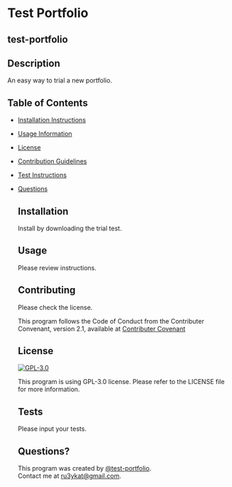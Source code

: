

  # Test Portfolio  
  ## test-portfolio  

  ## Description  
  An easy way to trial a new portfolio.  

  ## Table of Contents  
- [Installation Instructions](#installation)  
- [Usage Information](#usage)  
- [License](#license)  
- [Contribution Guidelines](#contributing)  
- [Test Instructions](#tests)  
- [Questions](#questions?)  

  ## Installation  
  Install by downloading the trial test.  

  ## Usage  
  Please review instructions.  

  ## Contributing    
  Please check the license.

  This program follows the Code of Conduct from the Contributer Convenant, version 2.1, available at [Contributer Covenant](https://www.contributor-covenant.org/version/2/1/code_of_conduct/)  

  ## License  
  [![GPL-3.0](https://img.shields.io/badge/License-GPL%203.0-violet.svg)](https://opensource.org/licenses/GPL-3.0)

  This program is using GPL-3.0 license. Please refer to the LICENSE file for more information.

  ## Tests  
  Please input your tests.

  ## Questions?
  This program was created by [@test-portfolio](github.com/ru3ykat/test-portfolio).  
  Contact me at ru3ykat@gmail.com.  


  